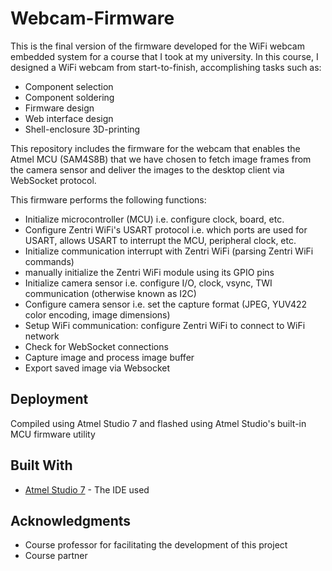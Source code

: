 # Webcam-Firmware

This is the final version of the firmware developed for the WiFi webcam embedded system for a course that I took at my university. In this course, I designed a WiFi webcam from start-to-finish, accomplishing tasks such as:
* Component selection
* Component soldering
* Firmware design
* Web interface design
* Shell-enclosure 3D-printing

This repository includes the firmware for the webcam that enables the Atmel MCU (SAM4S8B) that we have chosen to fetch image frames from the camera sensor and deliver the images to the desktop client via WebSocket protocol. 


This firmware performs the following functions:
* Initialize microcontroller (MCU) i.e. configure clock, board, etc.
* Configure Zentri WiFi's USART protocol i.e. which ports are used for USART, allows USART to interrupt the MCU, peripheral clock, etc.
* Initialize communication interrupt with Zentri WiFi (parsing Zentri WiFi commands)
* manually initialize the Zentri WiFi module using its GPIO pins
* Initialize camera sensor i.e. configure I/O, clock, vsync, TWI communication (otherwise known as I2C)
* Configure camera sensor i.e. set the capture format (JPEG, YUV422 color encoding, image dimensions)
* Setup WiFi communication: configure Zentri WiFi to connect to WiFi network
* Check for WebSocket connections
* Capture image and process image buffer
* Export saved image via Websocket

## Deployment

Compiled using Atmel Studio 7 and flashed using Atmel Studio's built-in MCU firmware utility

## Built With

* [Atmel Studio 7](https://www.microchip.com/mplab/avr-support/atmel-studio-7) - The IDE used

## Acknowledgments

* Course professor for facilitating the development of this project
* Course partner
